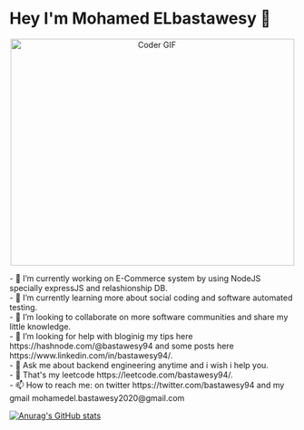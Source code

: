# Hey I'm **Mohamed ELbastawesy** 🏃
<p align="center">
  <img src="https://gist.githubusercontent.com/bastawesy94/70a841485f751ffa414cab1b7e15174e/raw/88624e8d31c4295973dcb7c900dacf0edc0a6d99/coding.gif" alt="Coder GIF" width="500" height="400"/>
</p>
<div>
- 🔭 I’m currently working on E-Commerce system by using NodeJS specially expressJS and relashionship DB.</br>
- 👀 I’m currently learning more about social coding and software automated testing.</br>
- 👯 I’m looking to collaborate on more software communities and share my little knowledge.</br>
- 🤔 I’m looking for help with bloginig my tips here https://hashnode.com/@bastawesy94 and some posts here https://www.linkedin.com/in/bastawesy94/.</br>
- 💬 Ask me about backend engineering anytime and i wish i help you.</br>
- 🥇 That's my leetcode https://leetcode.com/bastawesy94/. </br>
- 📫 How to reach me: on twitter https://twitter.com/bastawesy94 and my gmail mohamedel.bastawesy2020@gmail.com</br>
</div>


  [![Anurag's GitHub stats](https://github-readme-stats.vercel.app/api?username=bastawesy94&theme=radical)](https://github.com/anuraghazra/github-readme-stats)
<!--
**bastawesy94/bastawesy94** is a ✨ _special_ ✨ repository because its `README.md` (this file) appears on your GitHub profile.

Here are some ideas to get you started:

- 🔭 I’m currently working on ...
- 🌱 I’m currently learning ...
- 👯 I’m looking to collaborate on ...
- 🤔 I’m looking for help with ...
- 💬 Ask me about ...
- 📫 How to reach me: ...
- 😄 Pronouns: ...
- ⚡ Fun fact: ...
-->
